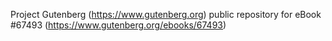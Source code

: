 Project Gutenberg (https://www.gutenberg.org) public repository for eBook #67493 (https://www.gutenberg.org/ebooks/67493)
